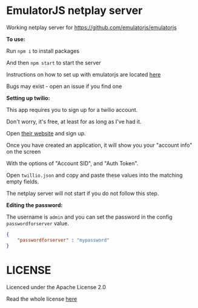 # EmulatorJS netplay server

Working netplay server for https://github.com/emulatorjs/emulatorjs

**To use:**

Run `npm i` to install packages

And then `npm start` to start the server

Instructions on how to set up with emulatorjs are located [here](https://emulatorjs.org/docs4devs/Netplay.html)

Bugs may exist - open an issue if you find one


**Setting up twilio:**

This app requires you to sign up for a twilio account.

Don't worry, it's free, at least for as long as I've had it.

Open [their website](https://www.twilio.com/try-twilio) and sign up.



Once you have created an application, it will show you your "account info" on the screen

With the options of "Account SID", and "Auth Token".

Open `twillio.json` and copy and paste these values into the matching empty fields.

The netplay server will not start if you do not follow this step.

**Editing the password:**

The username is `admin` and you can set the password in the config `passwordforserver` value.

```json
{
    "passwordforserver" : "mypassword"
}
```


# LICENSE

Licenced under the Apache License 2.0

Read the whole license [here](LICENSE)
